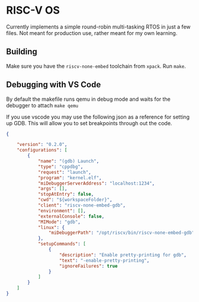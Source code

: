 # RISC-V OS
Currently implements a simple round-robin multi-tasking RTOS in just a few files. Not meant for production use, rather meant for my own learning.

## Building
Make sure you have the `riscv-none-embed` toolchain from `xpack`. Run `make`.

## Debugging with VS Code

By default the makefile runs qemu in debug mode and waits for the debugger to attach
`make qemu`

If you use vscode you may use the following json as a reference for setting up GDB. This will allow you to set breakpoints through out the code.

```json
{

    "version": "0.2.0",
    "configurations": [
        {
            "name": "(gdb) Launch",
            "type": "cppdbg",
            "request": "launch",
            "program": "kernel.elf",
            "miDebuggerServerAddress": "localhost:1234",
            "args": [],
            "stopAtEntry": false,
            "cwd": "${workspaceFolder}",
            "client": "riscv-none-embed-gdb",
            "environment": [],
            "externalConsole": false,
            "MIMode": "gdb",
            "linux": {
                "miDebuggerPath": "/opt/riscv/bin/riscv-none-embed-gdb"
            },
            "setupCommands": [
                {
                    "description": "Enable pretty-printing for gdb",
                    "text": "-enable-pretty-printing",
                    "ignoreFailures": true
                }
            ]
        }
    ]
}
```
